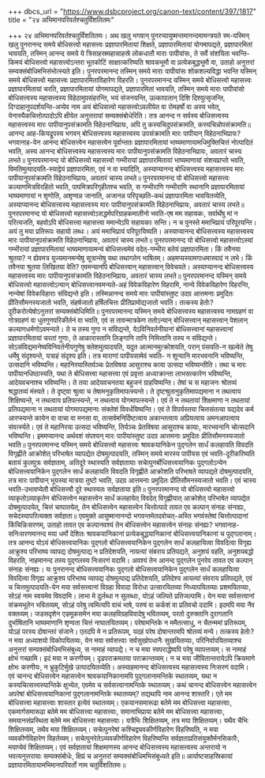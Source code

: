 +++
dbcs_url = "https://www.dsbcproject.org/canon-text/content/397/1817"
title = "२४ अभिमानपरिवर्तश्चतुर्विंशतितमः"

+++
२४ अभिमानपरिवर्तश्चतुर्विंशतितमः।
अथ खलु भगवान् पुनरप्यायुष्मन्तमानन्दमामन्त्रयते स्म-यस्मिन् खलु पुनरानन्द समये बोधिसत्त्वो महासत्त्वः प्रज्ञापारमितायां शिक्षते, प्रज्ञापारमितायां योगमापद्यते, प्रज्ञापारमितां भावयति, तस्मिन् आनन्द समये ये त्रिसाहस्रमहासाहस्रे लोकधातौ माराः पापीयांसः, ते सर्वे संशयिता भवन्ति-किमयं बोधिसत्त्वो महासत्त्वोऽन्तरा भूतकोटिं साक्षात्करिष्यति श्रावकभूमौ वा प्रत्येकबुद्धभूमौ वा, उताहो अनुत्तरां सम्यक्संबोधिमभिसंभोत्स्यते इति। पुनरपरमानन्द तस्मिन् समये माराः पापीयांसः शोकशल्यविद्धा भवन्ति यस्मिन् समये बोधिसत्त्वो महासत्त्वः प्रज्ञापारमिताविहारेण विहरति। पुनरपरमानन्द यस्मिन् समये बोधिसत्त्वो महासत्त्वः प्रज्ञापारमितायां चरति, प्रज्ञापारमितायां योगमापद्यते, प्रज्ञापारमितां भावयति, तस्मिन् समये माराः पापीयांसो बोधिसत्त्वस्य महासत्त्वस्य विहेठामुपसंहरन्ति, भयं संजनयन्ति, उल्कापातान् दिशि दिश्युत्सृजन्ति, दिग्दाहानुपदर्शयन्ति-अप्येव नाम अयं बोधिसत्त्वो महासत्त्वोऽवलीयेत वा रोमहर्षो वा अस्य भवेत्, येनास्यैकचित्तोत्पादोऽपि क्षीयेत अनुत्तरायां सम्यक्संबोधेरिति। तत्र आनन्द न सर्वस्य बोधिसत्त्वस्य महासत्त्वस्य मारः पापीयानुपसंक्रामति विहेठनाभिप्रायः, अपि तु कस्यचिदुपसंक्रामति, कस्यचिन्नोपसंक्रामति॥
आनन्द आह-कियद्रूपस्य भगवन् बोधिसत्त्वस्य महासत्त्वस्य उपसंक्रामति मारः पापीयान् विहेठनाभिप्रायः? भगवानाह-येन आनन्द बोधिसत्त्वेन महासत्त्वेन पूर्वान्ततः प्रज्ञापारमितायां भाष्यमाणायामधिमुक्तिचित्तं नोत्पादितं भवति, अस्य आनन्द बोधिसत्त्वस्य महासत्त्वस्य मारः पापीयानुपसंक्रामति विहेठनाभिप्रायः, अवतारं चास्य लभते॥
पुनरपरमानन्द यो बोधिसत्त्वो महासत्त्वो गम्भीरायां प्रज्ञापारमितायां भाष्यमाणायां संशयप्राप्तो भवति, विमतिमुत्पादयति-स्याद्वेयं प्रज्ञापारमिता, एवं न वा स्यादिति, अस्याप्यानन्द बोधिसत्त्वस्य महासत्त्वस्य मारः पापीयानुपसंक्रामति विहेठनाभिप्रायः, अवतारं चास्य लभते॥
पुनरपरमानन्द यो बोधिसत्त्वो महासत्त्वः कल्याणमित्रविरहितो भवति, पापमित्रपरिगृहीतश्च भवति, स गम्भीराणि गम्भीराणि स्थानानि प्रज्ञापारमितायां भाष्यमाणायां न शृणोति, अशृण्वन्न जानाति, अजानन्न परिपृच्छति-कथं प्रज्ञापारमिता भावयितव्येति, अस्याप्यानन्द बोधिसत्त्वस्य महासत्त्वस्य मारः पापीयानुपसंक्रामति विहेठनाभिप्रायः, अवतारं चास्य लभते॥
पुनरपरमानन्द यो बोधिसत्त्वो महासत्त्वोऽसद्धर्मपरिग्राहकमालीनो भवति-एष मम सहायकः, सर्वार्थेषु मां न परित्यजति, बहवोऽपि बोधिसत्त्वा महासत्त्वा ममान्येऽपि सहायकाः सन्ति। न च पुनस्ते ममाभिप्रायं परिपूरयन्ति। अयं तु मया प्रतिरूपः सहायो लब्धः। अयं ममाभिप्रायं परिपूरयिष्यति। अस्याप्यानन्द बोधिसत्त्वस्य महासत्त्वस्य मारः पापीयानुपसंक्रामति विहेठनाभिप्रायः, अवतारं चास्य लभते॥
पुनरपरमानन्द यो बोधिसत्त्वो महासत्त्वोऽस्यां गम्भीरायां प्रज्ञापारमितायां भाष्यमाणायामन्यं बोधिसत्त्वमेवं वदेत्-गम्भीरा बतेयं प्रज्ञापारमिता। किं तवैनया श्रुतया? न ह्येवमत्र युज्यमानमन्येषु सूत्रान्तेषु यथा तथागतेन भाषितम्। अहमप्यस्यामगाधमास्वादं न लभे। किं तवैनया श्रुतया लिखितया वेति? एवमन्यानपि बोधिसत्त्वान् महासत्त्वान् विवेचयते। अस्याप्यानन्द बोधिसत्त्वस्य महासत्त्वस्य मारः पापीयानुपसंक्रामति विहेठनाभिप्रायः, अवतारं चास्य लभते॥
पुनरपरमानन्द यस्मिन् समये बोधिसत्त्वो महासत्त्वोऽन्यान् बोधिसत्त्वानवमन्यते-अहं विवेकविहारेण विहरामि, नान्ये विवेकविहारेण विहरन्ति, नान्येषां विवेकविहाराः संविद्यन्ते इति। तस्मिन्नानन्द समये मारः पापीयांस्तुष्ट उदग्र आत्तमनाः प्रमुदितः प्रीतिसौमनस्यजातो भवति, संहर्षजातो हर्षितचित्तः प्रीतिप्रामोद्यजातो भवति। तत्कस्य हेतोः? दूरीकरोत्येषोऽनुत्तरां सम्यक्संबोधिमिति॥
पुनरपरमानन्द यस्मिन् समये बोधिसत्त्वस्य महासत्त्वस्य नामग्रहणं वा गोत्रग्रहणं वा धुतगुणपरिकीर्तनं वा भवति, एवं स तावन्मात्रकेण ततोऽन्यान् बोधिसत्त्वान् महासत्त्वान् पेशलान् कल्याणधर्मणोऽवमन्यते। ते च तस्य गुणा न संविद्यन्ते, येऽविनिवर्तनीयानां बोधिसत्त्वानां महासत्त्वानां प्रज्ञापारमितायां चरतां गुणाः, ते आकारास्तानि लिङ्गानि तानि निमित्तानि तस्य न संविद्यन्ते। सोऽसंविद्यमानेष्वविनिवर्तनीयगुणेषु क्लेशमुत्पादयति, यदुत आत्मानमुत्क्रोशयति, परान् पंसयति-न खल्वेते तेषु धर्मेषु संदृश्यन्ते, यत्राहं संदृश्य इति। तत्र माराणां पापीयसामेवं भवति- न शून्यानि मारभवनानि भविष्यन्ति, उत्सदानि भविष्यन्ति। महानिरयास्तिर्यञ्चः प्रेतविषया आसुराश्च काया उत्सदा भविष्यन्तीति। तथा च मारः पापीयानधिष्ठास्यति, यथा ते बोधिसत्त्वा महासत्त्वा एवं प्रवृत्ता अध्याक्रान्ता लाभसत्कारेण भविष्यन्ति, आदेयवचनाश्च भविष्यन्ति। ते तया आदेयवचनतया बहुजनं ग्राहयिष्यन्ति। तेषां च स महाजनः श्रोतव्यं श्रद्धातव्यं मंस्यते। ते दृष्ट्वा श्रुत्वा च तेषामनुकृतिमापत्स्यन्ते। ते दृष्टश्रुतानुकृतिमापद्यमाना न तथत्वाय शिक्षिष्यन्ते, न तथत्वाय प्रतिपत्स्यन्ते, न तथत्वाय योगमापत्स्यन्ते। एवं ते न तथतायां शिक्षमाणा न तथतायां प्रतिपद्यमाना न तथतायां योगमापद्यमानाः संक्लेशं विवर्धयिष्यन्ति। एवं ते विपर्यस्तया चित्तसंतत्या यद्यदेव कर्म आरप्स्यन्ते कायेन वा वाचा वा मनसा वा, तत्सर्वमनिर्दिष्टत्वाय अकान्तत्वाय अप्रियत्वाय अमनआपत्वाय संवर्त्स्यते। एवं ते महानिरया उत्सदा भविष्यन्ति, तिर्यञ्चः प्रेतविषया आसुराश्च कायाः, मारभवनानि चोत्सदानि भविष्यन्ति। इममप्यानन्द अर्थवशं संपश्यन् मारः पापीयांस्तुष्ट उदग्र आत्तमनाः प्रमुदितः प्रीतिसौमनस्यजातो भवति॥
पुनरपरमानन्द यस्मिन् समये बोधिसत्त्वो महासत्त्वः श्रावकयानिकेन पुद्गलेन सार्धं कलहायति विवदति विगृह्णीते आक्रोशेत् परिभाषेत व्यापद्येत दोषमुत्पादयति, तस्मिन् समये मारस्य पापीयस एवं भवति-दूरीकरिष्यति बतायं कुलपुत्रः सर्वज्ञताम्, अतिदूरे स्थास्यति सर्वज्ञतायाः सचेत्पुनर्बोधिसत्त्वयानिकः पुद्गलोऽन्येन बोधिसत्त्वयानिकेन पुद्गलेन सार्धं कलहायति विवदति विगृह्णीते आक्रोशति परिभाषते व्यापद्यते दोषमुत्पादयति, तत्र मारः पापीयान् भूयस्या मात्रया तुष्टो भवति, उदग्र आत्तमनाः प्रमुदितः प्रीतिसौमनस्यजातो भवति। एवं चास्य भवति-उभावप्येतौ बोधिसत्त्वौ दूरे स्थास्यतः सर्वज्ञताया इति॥
पुनरपरमानन्द यो बोधिसत्त्वो महासत्त्वो व्याकृतोऽव्याकृतेन बोधिसत्त्वेन महासत्त्वेन सार्धं कलहायेत् विवदेत् विगृह्णीयात् आक्रोशेत् परिभाषेत व्यापद्येत दोषमुत्पादयेत्, चित्तं चाघातयेत्, तेन बोधिसत्त्वेन महासत्त्वेन चित्तोत्पादे तावत एव कल्पान् संनाहः संनाह्यः, सचेदस्यापरित्यक्ता सर्वज्ञता॥
एवमुक्ते आयुष्मानानन्दो भगवन्तमेतदवोचत्-अस्ति भगवंस्तेषां चित्तोत्पादानां किंचिन्निःसरणम्, उताहो तावत एव कल्पानवश्यं तेन बोधिसत्त्वेन महासत्त्वेन संनाहः संनह्यः? भगवानाह-सनिःसरणमानन्द मया धर्मो देशितः श्रावकयानिकानां प्रत्येकबुद्धयानिकानां बोधिसत्त्वयानिकानां च पुद्गलानाम्। तत्र आनन्द योऽयं बोधिसत्त्वयानिकः पुद्गलो बोधिसत्त्वयानिकेन पुद्गलेन सार्धं कलहायित्वा विवदित्वा विगृह्य आक्रुश्य परिभाष्य व्यापद्य दोषमुत्पाद्य न प्रतिदेशयति, नायत्यां संबराय प्रतिपद्यते, अनुशयं वहति, अनुशयबद्धो विहरति, नाहमानन्द तस्य पुद्गलस्य निःसरणं वदामि। अवश्यं तेन आनन्द पुद्गलेन पुनरेव तावत एव कल्पान् संनाहः संनह्यः। यः पुनरानन्द बोधिसत्त्वयानिकः पुद्गलो बोधिसत्त्वयानिकेन पुद्गलेन सार्धं कलहायित्वा विवदित्वा विगृह्य आक्रुश्य परिभाष्य व्यापद्य दोषमुत्पाद्य प्रतिदेशयति, प्रतिदेश्य आयत्यां संवराय प्रतिपद्यते, एवं च चित्तमुत्पादयति-येन मया सर्वसत्त्वानां विग्रहा विवादा विरोधा उत्सारयितव्या निध्यापयितव्याः प्रशमयितव्याः, सोऽहं नाम स्वयमेव विवदामि। लाभा मे दुर्लब्धा न सुलब्धाः, योऽहं जल्पिते प्रतिजल्पामि। येन मया सर्वसत्त्वानां संक्रमभूतेन भवितव्यम्, सोऽहं परेषु त्वमित्यपि वाचं भाषे, परुषं वा कर्कशं वा प्रतिवचो ददामि। इदमपि मया नैव वक्तव्यम्। जडसदृशेन एडमूकसमेन मया कलहविग्रहविवादेषु भवितव्यम्, परतो दुरुक्तानि दुरागतानि दुर्भाषितानि भाष्यमाणानि शृण्वता चित्तं नाघातयितव्यम्। परेषामन्तिके न ममैतत्साधु, न चैतन्ममां प्रतिरूपम्, योऽहं परस्य दोषान्तरं संजाने। एतदपि मे न प्रतिरूपम्, यदहं परेष दोषान्तरमपि श्रोतव्यं मन्ये। तत्कस्य हेतोः? न मया अध्याशयो विकोपयितव्यः, येन मया सर्वसत्त्वाः सर्वसुखोपधानैः सुखयितव्याः, परिनिर्वापयितव्याश्च अनुत्तरां सम्यक्संबोधिमभिसंबुध्य, स नामाहं व्यापद्ये। न च मया स्वपराद्धेष्वपि परेषु व्यापत्तव्यम्। स नामाहं क्षोभं गच्छामि। इदं मया न करणीयम्। दृढपराक्रमतया पराक्रान्तव्यम्। न च मया जीवितान्तरायेऽपि क्रियमाणे क्षोभः करणीयः, न भ्रुकुटिर्मुखे उत्पादयितव्येति। अस्याहमानन्द बोधिसत्त्वस्य महासत्त्वस्य निःसरणं वदामि। एवं चानन्द बोधिसत्त्वेन महासत्त्वेन श्रावकयानिकानामपि पुद्गलानामन्तिके स्थातव्यम्, यथा न कस्यचित्सत्त्वस्यान्तिके क्षुभ्येत, एवमेव च सर्वसत्त्वानामन्तिके स्थातव्यम्। कथं चानन्द बोधिसत्त्वेन महासत्त्वेन अपरेषां बोधिसत्त्वयानिकानां पुद्गलानामन्तिके स्थातव्यम्? तद्यथापि नाम आनन्द शास्तरि। एते मम बोधिसत्त्वा महासत्त्वाः शास्तार इत्येवं स्थातव्यम्। एकयानसमारूढा बतेमे मम बोधिसत्त्वा महासत्त्वाः, एकमार्गसमारूढा बतेमे मम बोधिसत्त्वा महासत्त्वाः, समानाभिप्राया बतेमे मम बोधिसत्त्वा महासत्त्वाः, समयानसंप्रस्थिता बतेमे मम बोधिसत्त्वा महासत्त्वाः। यत्रैभिः शिक्षितव्यम्, तत्र मया शिक्षितव्यम्। यथैव चैभिः शिक्षितव्यम्, तथैव मया शिक्षितव्यम्। सचेत्पुनरेषां कश्चिद्व्यवकीर्णविहारेण विहरिष्यति, न मया व्यवकीर्णविहारेण विहर्तव्यम्। सचेत्पुनरेतेऽव्यवकीर्णविहारेण विहरिष्यन्ति सर्वज्ञताप्रतिसंयुक्तैर्मनसिकारैः, मयाप्येवं शिक्षितव्यम्। एवं सर्वज्ञतायां शिक्षमाणस्य आनन्द बोधिसत्त्वस्य महासत्त्वस्य अन्तरायो न भवत्यनुत्तरायाः सम्यक्संबोधेः, क्षिप्रं च अनुत्तरां सम्यक्संबोधिमभिसंबुध्यते इति॥
आर्याष्टसाहस्रिकायां प्रज्ञापारमितायामभिमानपरिवर्तो नाम चतुर्विंशतितमः॥
